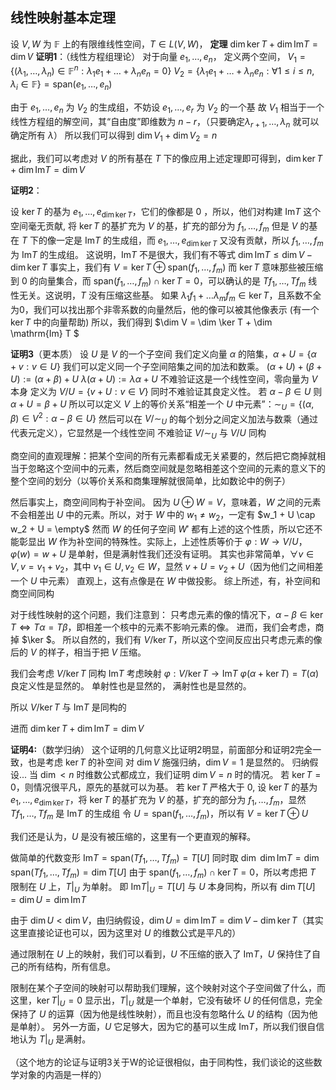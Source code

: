 ## 线性映射基本定理
设 $V,W$ 为 $\mathbb{F}$ 上的有限维线性空间，$T \in L(V,W)$，
**定理** $\dim \ker T + \dim \mathrm{Im} T = \dim V$
**证明1**：（线性方程组理论）
对于向量 $e_1,\ldots,e_n$，
定义两个空间，
$V_1 = \{ (\lambda_1,
\ldots,\lambda_n) \in \mathbb{F}^n : \lambda_1e_1 + \ldots + \lambda_n e_n = 0 \}$
$V_2 = \{ \lambda_1e_1 + \ldots + \lambda_n e_n : \forall 1 \leq i \leq n, \lambda_i \in \mathbb{F} \} = \mathrm{span}(e_1,\ldots,e_n)$

由于 $e_1,\ldots,e_n$ 为 $V_2$ 的生成组，不妨设 $e_1,\ldots,e_r$ 为 $V_2$ 的一个基
故 $V_1$ 相当于一个线性方程组的解空间，其“自由度”即维数为 $n-r$，（只要确定$\lambda_{r+1},\ldots,\lambda_n$ 就可以确定所有 $\lambda$）
所以我们可以得到 $\dim V_1 + \dim V_2 = n$

据此，我们可以考虑对 $V$ 的所有基在 $T$ 下的像应用上述定理即可得到，$\dim \ker T + \dim \mathrm{Im} T = \dim V$

**证明2**：

设 $\ker T$ 的基为 $e_1,\ldots,e_{\dim \ker T}$，它们的像都是 $0$ ，所以，他们对构建 $\mathrm{Im} T$ 这个空间毫无贡献,
将 $\ker T$ 的基扩充为 $V$ 的基，扩充的部分为 $f_1,\ldots,f_{m}$
但是 $V$ 的基在 $T$ 下的像一定是 $\mathrm{Im} T$ 的生成组，而 $e_1,\ldots,e_{\dim \ker T}$ 又没有贡献，所以 $f_1,\ldots ,f_m$ 为 $\mathrm{Im} T$ 的生成组。
这说明，$\mathrm{Im} T$ 不是很大，我们有不等式 $\dim \mathrm{Im} T  \leq \dim V - \dim \ker T$
事实上，我们有 $V = \ker T \oplus \mathrm{span}(f_1,\ldots,f_m)$
而 $\ker T$ 意味那些被压缩到 $0$ 的向量集合，而 $\mathrm{span}(f_1,\ldots,f_m) \cap \ker T = 0$，可以确认的是 $Tf_1,\ldots,Tf_m$ 线性无关。这说明，$T$ 没有压缩这些基。
如果 $\lambda_1f_1 + \ldots \lambda_mf_m \in \ker T$，且系数不全为0，我们可以找出那个非零系数的向量然后，他的像可以被其他像表示 (有一个 $\ker T$ 中的向量帮助)
所以，我们得到 $\dim V = \dim \ker T + \dim \mathrm{Im} T $


**证明3**（更本质）
设 $U$ 是 $V$ 的一个子空间
我们定义向量 $\alpha$ 的陪集，$\alpha + U = \{\alpha + v : v \in U \}$
我们可以定义同一个子空间陪集之间的加法和数乘。
$(\alpha + U) + (\beta + U) := (\alpha + \beta) + U$
$\lambda(\alpha + U) := \lambda \alpha + U$
不难验证这是一个线性空间，零向量为 $V$ 本身
定义为 $V/U = \{ v + U:v \in V\}$
同时不难验证其良定义性。
若 $\alpha - \beta \in U$ 则 $\alpha + U = \beta + U$
所以可以定义 $V$ 上的等价关系“相差一个 $U$ 中元素”：$\sim_{U} = \{(\alpha,\beta) \in V^2:\alpha - \beta \in U \}$
然后可以在 $V/\sim_U$ 的每个划分之间定义加法与数乘（通过代表元定义），它显然是一个线性空间
不难验证 $V/\sim_{U}$ 与 $V/U$ 同构

商空间的直观理解：把某个空间的所有元素都看成无关紧要的，然后把它商掉就相当于忽略这个空间中的元素，然后商空间就是忽略相差这个空间的元素的意义下的整个空间的划分（以等价关系和商集理解就很简单，比如数论中的例子）

然后事实上，商空间同构于补空间。
因为 $U \oplus W = V$，意味着，$W$ 之间的元素不会相差出 $U$ 中的元素。所以，对于 $W$ 中的 $w_1 \not = w_2$，一定有 $w_1 + U \cap w_2 + U = \empty$
然而 $W$ 的任何子空间 $W'$ 都有上述的这个性质，所以它还不能彰显出 $W$ 作为补空间的特殊性。实际上，上述性质等价于 $\varphi:W \rightarrow V/U$，$\varphi(w) = w + U$ 是单射，但是满射性我们还没有证明。
其实也非常简单，$\forall v \in V,v = v_1 + v_2$，其中 $v_1 \in U,v_2 \in W$，显然 $v + U = v_2 + U$（因为他们之间相差一个 $U$ 中元素）
直观上，这有点像是在 $W$ 中做投影。
综上所述，有，补空间和商空间同构


对于线性映射的这个问题，我们注意到：
只考虑元素的像的情况下，$\alpha - \beta \in \ker T \Leftrightarrow T\alpha = T\beta$，即相差一个核中的元素不影响元素的像。
进而，我们会考虑，商掉 $\ker $。
所以自然的，我们有 $V/\ker T$，所以这个空间反应出只考虑元素的像后的 $V$ 的样子，相当于把 $V$ 压缩。

我们会考虑 $V/\ker T$ 同构 $\mathrm{Im} T$ 
考虑映射 $\varphi:V/\ker T \rightarrow \mathrm{Im} T$
$\varphi(\alpha+\ker T) = T(\alpha)$
良定义性是显然的。
单射性也是显然的，
满射性也是显然的。

所以 $V/\ker T$ 与 $\mathrm{Im} T$ 是同构的

进而 $\dim \ker T + \dim \mathrm{Im} T = \dim V$

**证明4:**（数学归纳）
这个证明的几何意义比证明2明显，前面部分和证明2完全一致，也是考虑 $\ker T$ 的补空间
对 $\dim V$ 施强归纳，$\dim V = 1$ 是显然的。
归纳假设...
当 $\dim < n$ 时维数公式都成立，我们证明 $\dim V = n$ 时的情况。
若 $\ker T = 0$，则情况很平凡，原先的基就可以为基。
若 $\ker T$ 严格大于 $0$,
设 $\ker T$ 的基为 $e_1,\ldots,e_{\dim \ker T}$，将 $\ker T$ 的基扩充为 $V$ 的基，扩充的部分为 $f_1,\ldots,f_{m}$，显然 $Tf_1,\ldots,Tf_m$ 是 $\mathrm{Im} T$ 的生成组
令 $U = \mathrm{span}(f_1,\ldots,f_m)$，所以有 $V = \ker T \oplus U$

我们还是认为，$U$ 是没有被压缩的，这里有一个更直观的解释。

做简单的代数变形
$\mathrm{Im} T = \mathrm{span} (Tf_1,\ldots,Tf_m) = T[U]$
同时取 $\dim$
$\dim \mathrm{Im} T = \dim \mathrm{span}(Tf_1,\ldots,Tf_m) = \dim T[U]$
由于 $\mathrm{span}(f_1,\ldots,f_m) \cap \ker T = 0$，所以考虑把 $T$ 限制在 $U$ 上，$T|_U$ 为单射。
即 $\mathrm{Im} T|_U = T[U]$ 与 $U$ 本身同构，所以有 $\dim T[U] = \dim U = \dim \mathrm{Im} T$

由于 $\dim U < \dim V$，由归纳假设，$\dim U = \dim \mathrm{Im} T = \dim V - \dim \ker T$（其实这里直接论证也可以，因为这里对 $U$ 的维数公式是平凡的）

通过限制在 $U$ 上的映射，我们可以看到，$U$ 不压缩的嵌入了 $\mathrm{Im} T$，$U$ 保持住了自己的所有结构，所有信息。

限制在某个子空间的映射可以帮助我们理解，这个映射对这个子空间做了什么，而这里，$\ker T|_U = 0$ 显示出，$T|_U$ 就是一个单射，它没有破坏 $U$ 的任何信息，完全保持了 $U$ 的运算（因为他是线性映射），而且也没有忽略什么 $U$ 的结构（因为他是单射）。
另外一方面，$U$ 它足够大，因为它的基可以生成 $\mathrm{Im} T$，所以我们很自信地认为 $T|_U$ 是满射。

（这个地方的论证与证明3关于W的论证很相似，由于同构性，我们谈论的这些数学对象的内涵是一样的）